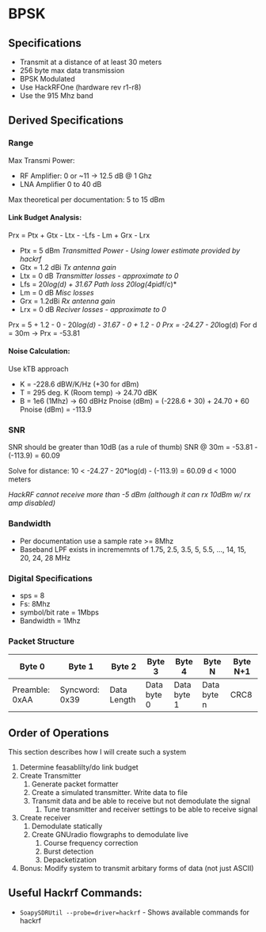 # BPSK

## Specifications
* Transmit at a distance of at least 30 meters
* 256 byte max data transmission
* BPSK Modulated
* Use HackRFOne (hardware rev r1-r8)
* Use the 915 Mhz band

## Derived Specifications
### Range
Max Transmi Power:
* RF Amplifier: 0 or ~11 -> 12.5 dB @ 1 Ghz
* LNA Amplifier 0 to 40 dB

Max theoretical per documentation: 5 to 15 dBm

#### Link Budget Analysis:
Prx = Ptx + Gtx - Ltx - -Lfs - Lm + Grx - Lrx
* Ptx = 5 dBm   *Transmitted Power - Using lower estimate provided by hackrf*   
* Gtx = 1.2 dBi *Tx antenna gain*
* Ltx = 0 dB    *Transmitter losses - approximate to 0*
* Lfs = 20*log(d) + 31.67        *Path loss 20*log(4*pi*d*f/c)*
* Lm = 0 dB     *Misc losses*
* Grx = 1.2dBi  *Rx antenna gain*
* Lrx = 0 dB    *Reciver losses - approximate to 0*

Prx = 5 + 1.2 - 0 - 20*log(d) - 31.67 - 0 + 1.2 - 0
Prx = -24.27 - 20*log(d)
For d = 30m -> Prx = -53.81

#### Noise Calculation: 
Use kTB approach
* K = -228.6 dBW/K/Hz (+30 for dBm)
* T = 295 deg. K (Room temp) -> 24.70 dBK
* B = 1e6 (1Mhz) -> 60 dBHz
Pnoise (dBm) = (-228.6 + 30) + 24.70 + 60
Pnoise (dBm) = -113.9

### SNR
SNR should be greater than 10dB (as a rule of thumb)
SNR @ 30m = -53.81 - (-113.9) = 60.09 

Solve for distance:
10 < -24.27 - 20*log(d) - (-113.9) = 60.09 
d < 1000 meters

*HackRF cannot receive more than -5 dBm (although it can rx 10dBm w/ rx amp disabled)* 

### Bandwidth
* Per documentation use a sample rate >= 8Mhz
* Baseband LPF exists in incrememnts of 1.75, 2.5, 3.5, 5, 5.5, ..., 14, 15, 20, 24, 28 MHz


### Digital Specifications
* sps = 8
* Fs: 8Mhz
* symbol/bit rate = 1Mbps
* Bandwidth = 1Mhz

### Packet Structure
| Byte 0          | Byte 1          | Byte 2          | Byte 3          | Byte 4          | Byte N          | Byte N+1          |
| --------------- | --------------- | --------------- | --------------- | --------------- | --------------- | --------------- |
| Preamble: 0xAA  | Syncword: 0x39  | Data Length     | Data byte 0     | Data byte 1     | Data byte n     | CRC8            |

## Order of Operations
This section describes how I will create such a system
1. Determine feasablilty/do link budget
1. Create Transmitter
    1. Generate packet formatter
    1. Create a simulated transmitter. Write data to file
    1. Transmit data and be able to receive but not demodulate the signal
        1. Tune transmitter and receiver settings to be able to receive signal
1. Create receiver
    1. Demodulate statically
    1. Create GNUradio flowgraphs to demodulate live
        1. Course frequency correction
        1. Burst detection
        1. Depacketization
1. Bonus: Modify system to transmit arbitary forms of data (not just ASCII)

## Useful Hackrf Commands:
* ```SoapySDRUtil --probe=driver=hackrf``` - Shows available commands for hackrf
